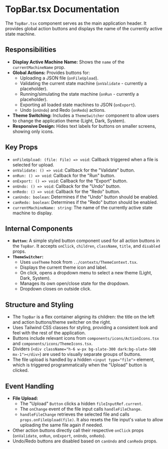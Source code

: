 
# TopBar.tsx Documentation

The `TopBar.tsx` component serves as the main application header. It provides global action buttons and displays the name of the currently active state machine.

## Responsibilities

*   **Display Active Machine Name:** Shows the `name` of the `currentMachineName` prop.
*   **Global Actions:** Provides buttons for:
    *   Uploading a JSON file (`onFileUpload`).
    *   Validating the current state machine (`onValidate` - currently a placeholder).
    *   Running/simulating the state machine (`onRun` - currently a placeholder).
    *   Exporting all loaded state machines to JSON (`onExport`).
    *   Undo (`onUndo`) and Redo (`onRedo`) actions.
*   **Theme Switching:** Includes a `ThemeSwitcher` component to allow users to change the application theme (Light, Dark, System).
*   **Responsive Design:** Hides text labels for buttons on smaller screens, showing only icons.

## Key Props

*   `onFileUpload: (file: File) => void`: Callback triggered when a file is selected for upload.
*   `onValidate: () => void`: Callback for the "Validate" button.
*   `onRun: () => void`: Callback for the "Run" button.
*   `onExport: () => void`: Callback for the "Export" button.
*   `onUndo: () => void`: Callback for the "Undo" button.
*   `onRedo: () => void`: Callback for the "Redo" button.
*   `canUndo: boolean`: Determines if the "Undo" button should be enabled.
*   `canRedo: boolean`: Determines if the "Redo" button should be enabled.
*   `currentMachineName: string`: The name of the currently active state machine to display.

## Internal Components

*   **`Button`:** A simple styled button component used for all action buttons in the `TopBar`. It accepts `onClick`, `children`, `className`, `title`, and `disabled` props.
*   **`ThemeSwitcher`:**
    *   Uses `useTheme` hook from `../contexts/ThemeContext.tsx`.
    *   Displays the current theme icon and label.
    *   On click, opens a dropdown menu to select a new theme (Light, Dark, System).
    *   Manages its own open/close state for the dropdown.
    *   Dropdown closes on outside click.

## Structure and Styling

*   The `TopBar` is a flex container aligning its children: the title on the left and action buttons/theme switcher on the right.
*   Uses Tailwind CSS classes for styling, providing a consistent look and feel with the rest of the application.
*   Buttons include relevant icons from `components/icons/ActionIcons.tsx` and `components/icons/ThemeIcons.tsx`.
*   Dividers (`<div className="h-6 w-px bg-slate-300 dark:bg-slate-500 mx-1"></div>`) are used to visually separate groups of buttons.
*   The file upload is handled by a hidden `<input type="file">` element, which is triggered programmatically when the "Upload" button is clicked.

## Event Handling

*   **File Upload:**
    *   The "Upload" `Button` clicks a hidden `fileInputRef.current`.
    *   The `onChange` event of the file input calls `handleFileChange`.
    *   `handleFileChange` retrieves the selected file and calls `props.onFileUpload(file)`. It also resets the file input's value to allow uploading the same file again if needed.
*   Other action buttons directly call their respective `onClick` props (`onValidate`, `onRun`, `onExport`, `onUndo`, `onRedo`).
*   Undo/Redo buttons are disabled based on `canUndo` and `canRedo` props.
